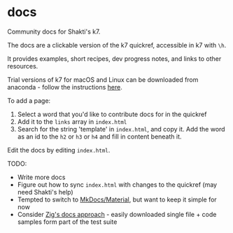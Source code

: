 # docs

Community docs for Shakti's k7. 

The docs are a clickable version of the k7 quickref, accessible in k7 with `\h`.

It provides examples, short recipes, dev progress notes, and links to other resources.

Trial versions of k7 for macOS and Linux can be downloaded from anaconda - follow the instructions [here](https://shakti.com/tutorial/#installing-k).

To add a page:

1. Select a word that you'd like to contribute docs for in the quickref
2. Add it to the `links` array in `index.html`
3. Search for the string 'template' in `index.html`, and copy it. Add the word as an id to the `h2` or `h3` or `h4` and fill in content beneath it.

Edit the docs by editing `index.html`.

TODO:

* Write more docs
* Figure out how to sync `index.html` with changes to the quickref (may need Shakti's help)
* Tempted to switch to [MkDocs/Material](https://squidfunk.github.io/mkdocs-material/), but want to keep it simple for now
* Consider [Zig's docs approach](https://ziglang.org/documentation/master/#Introduction) - easily downloaded single file + code samples form part of the test suite